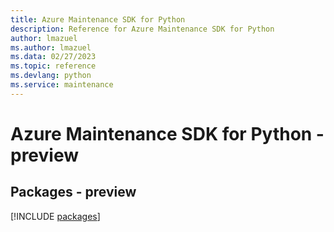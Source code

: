 ```yaml
---
title: Azure Maintenance SDK for Python
description: Reference for Azure Maintenance SDK for Python
author: lmazuel
ms.author: lmazuel
ms.data: 02/27/2023
ms.topic: reference
ms.devlang: python
ms.service: maintenance
---
```

# Azure Maintenance SDK for Python - preview
## Packages - preview
[!INCLUDE [packages](maintenance-index.md)]